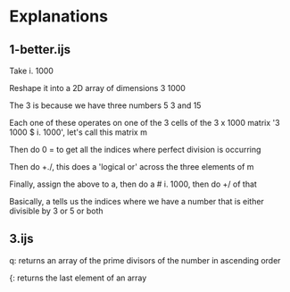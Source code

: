Explanations
============

1-better.ijs
------------

Take i. 1000

Reshape it into a 2D array of dimensions 3 1000

The 3 is because we have three numbers 5 3 and 15

Each one of these operates on one of the 3 cells of the 3 x 1000 matrix '3 1000 $ i. 1000', let's call this matrix m

Then do 0 = to get all the indices where perfect division is occurring

Then do +./, this does a 'logical or' across the three elements of m

Finally, assign the above to a, then do a # i. 1000, then do +/ of that

Basically, a tells us the indices where we have a number that is either divisible by 3 or 5 or both

3.ijs
-----

q: returns an array of the prime divisors of the number in ascending order

{: returns the last element of an array